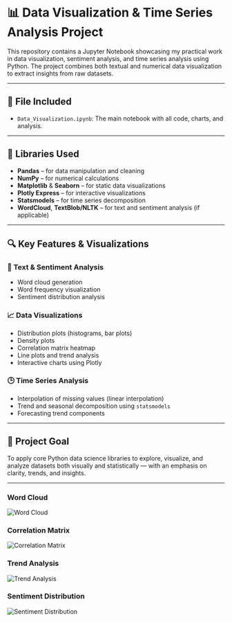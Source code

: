# 📊 Data Visualization & Time Series Analysis Project

This repository contains a Jupyter Notebook showcasing my practical work in data visualization, sentiment analysis, and time series analysis using Python. The project combines both textual and numerical data visualization to extract insights from raw datasets.

---

## 📁 File Included

- `Data_Visualization.ipynb`: The main notebook with all code, charts, and analysis.

---

## 🧰 Libraries Used

- **Pandas** – for data manipulation and cleaning  
- **NumPy** – for numerical calculations  
- **Matplotlib** & **Seaborn** – for static data visualizations  
- **Plotly Express** – for interactive visualizations  
- **Statsmodels** – for time series decomposition  
- **WordCloud**, **TextBlob/NLTK** – for text and sentiment analysis (if applicable)

---

## 🔍 Key Features & Visualizations

### 📌 Text & Sentiment Analysis
- Word cloud generation  
- Word frequency visualization  
- Sentiment distribution analysis

### 📈 Data Visualizations
- Distribution plots (histograms, bar plots)  
- Density plots  
- Correlation matrix heatmap  
- Line plots and trend analysis  
- Interactive charts using Plotly

### 🕒 Time Series Analysis
- Interpolation of missing values (linear interpolation)  
- Trend and seasonal decomposition using `statsmodels`  
- Forecasting trend components

---

## 🎯 Project Goal

To apply core Python data science libraries to explore, visualize, and analyze datasets both visually and statistically — with an emphasis on clarity, trends, and insights.

---
### Word Cloud
![Word Cloud](wordcloud.png)

### Correlation Matrix
![Correlation Matrix](correlation_matrix.png)

### Trend Analysis
![Trend Analysis](trend_analysis.png)

### Sentiment Distribution
![Sentiment Distribution](sentiment_distribution.png)


<!-- added temporary change -->






